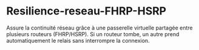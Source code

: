 # Resilience-reseau-FHRP-HSRP
Assure la continuité réseau grâce à une passerelle virtuelle partagée entre plusieurs routeurs (FHRP/HSRP). Si un routeur tombe, un autre prend automatiquement le relais sans interrompre la connexion.
